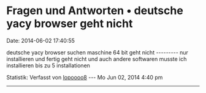Fragen und Antworten • deutsche yacy browser geht nicht
=======================================================

Date: 2014-06-02 17:40:55

deutsche yacy browser suchen maschine 64 bit geht nicht
\-\-\-\-\-\-\-\-- nur installieren und fertig geht nicht und auch andere
softwaren musste ich installieren bis zu 5 installationen

Statistik: Verfasst von
[lopoooo8](http://forum.yacy-websuche.de/memberlist.php?mode=viewprofile&u=9421)
--- Mo Jun 02, 2014 4:40 pm

------------------------------------------------------------------------
